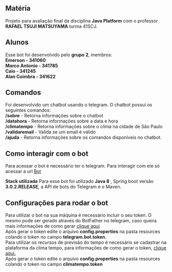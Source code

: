 

## Matéria

Projeto para avaliação final da disciplina **Java Platform** com o professor **RAFAEL TSUJI MATSUYAMA** turma 41SCJ. 

## Alunos

Esse bot foi desenvolvido pelo **grupo 2**, membros:\
**Emerson - 341060\
Marco Antonio - 341785**\
**Caio - 341245**\
**Alan Coimbra - 341622**

## Comandos

Foi desenvolvido um chatbot usando o telegram. O chatbot possui os seguintes comandos:\
**/sobre** - Retorna informações sobre o chatbot\
**/datahora** - Retorna informações sobre a data e hora\
**/climatempo** - Retorna informações sobre o clima na cidade de São Paulo\
**/validaremail** - Valida se um email é válido\
**/ajuda** - Retorna informações sobre os comandos disponíveis no chatbot. 

## Como interagir com o bot

Para acessar o bot é necessário ter o telegram. Para interagir com ele só acessar a url [Bot](t.me/JavaGroup2Bot)

**Stack utilizada**
Para esse bot foi utilizado **Java 8** , Spring boot versão **3.0.2.RELEASE**, a API de bots do Telegram e o Maven. 

## Configurações para rodar o bot

Para utilizar o bot na sua máquina é necessário incluir o seu token. O mesmo pode ser gerado através do BotFather no telegram, caso queira mais informações de como gerar [clique aqui](https://core.telegram.org/bots#6-botfather)\
Após gerar o token edite o arquivo **config.properties** na pasta resources colando o token no campo **telegram.bot.token**.\
Para utilizar os recursos de previsão do tempo é necessário se cadastrar na plataforma da clima tempo, para informações de como gerar o token, [clique aqui.](https://advisor.climatempo.com.br/) \
Após gerar o token edite o arquivo **config.properties** na pasta resources colando o token no campo **climatempo.token**
